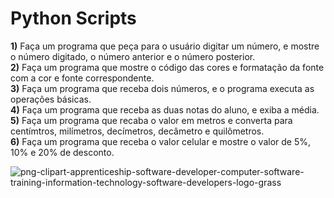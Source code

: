 # Python Scripts


<b>1)</b> Faça um programa que peça para o usuário digitar um número, e mostre o número digitado, o número anterior e o número posterior.<br>
<b>2)</b> Faça um programa que mostre o código das cores e formatação da fonte com a cor e fonte correspondente.<br>
<b>3)</b> Faça um programa que receba dois números, e o programa executa as operações básicas.<br>
<b>4)</b> Faça um programa que receba as duas notas do aluno, e exiba a média.<br>
<b>5)</b> Faça um programa que recaba o valor em metros e converta para centímtros, milímetros,  decímetros, decâmetro e quilômetros.<br>
<b>6)</b> Faça um programa que receba o valor celular e mostre o valor de 5%, 10% e 20% de desconto.<br>

![png-clipart-apprenticeship-software-developer-computer-software-training-information-technology-software-developers-logo-grass](https://user-images.githubusercontent.com/22967736/117756689-055cbe00-b1f5-11eb-86ed-88e5faf7ed21.png)




